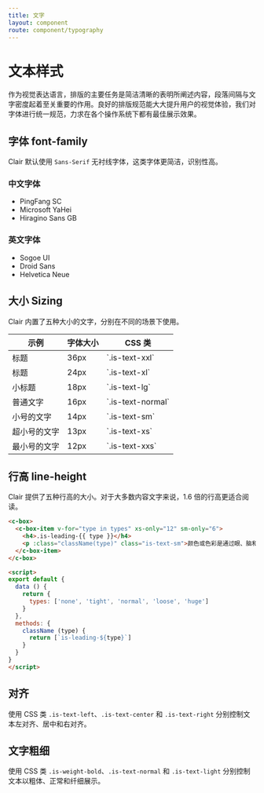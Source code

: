 ```yaml
---
title: 文字
layout: component
route: component/typography
---
```


# 文本样式

作为视觉表达语言，排版的主要任务是简洁清晰的表明所阐述内容，段落间隔与文字密度起着至关重要的作用。良好的排版规范能大大提升用户的视觉体验，我们对字体进行统一规范，力求在各个操作系统下都有最佳展示效果。

## 字体 font-family

Clair 默认使用 `Sans-Serif` 无衬线字体，这类字体更简洁，识别性高。

### 中文字体

* PingFang SC
* Microsoft YaHei
* Hiragino Sans GB

### 英文字体

* Sogoe UI
* Droid Sans
* Helvetica Neue

## 大小 Sizing

Clair 内置了五种大小的文字，分别在不同的场景下使用。

<table>
  <thead>
    <tr>
      <th>示例</th>
      <th>字体大小</th>
      <th>CSS 类</th>
    </tr>
  </thead>
  <tbody>
    <tr>
      <td><div class="is-text-xxl">标题</div></td>
      <td>36px</td>
      <td>`.is-text-xxl`</td>
    </tr>
    <tr>
      <td><div class="is-text-xl">标题</div></td>
      <td>24px</td>
      <td>`.is-text-xl`</td>
    </tr>
    <tr>
      <td><div class="is-text-lg">小标题</div></td>
      <td>18px</td>
      <td>`.is-text-lg`</td>
    </tr>
    <tr>
      <td><div class="is-text-normal">普通文字</div></td>
      <td>16px</td>
      <td>`.is-text-normal`</td>
    </tr>
    <tr>
      <td><div class="is-text-sm">小号的文字</div></td>
      <td>14px</td>
      <td>`.is-text-sm`</td>
    </tr>
    <tr>
      <td><div class="is-text-xs">超小号的文字</div></td>
      <td>13px</td>
      <td>`.is-text-xs`</td>
    </tr>
    <tr>
      <td><div class="is-text-xxs">最小号的文字</div></td>
      <td>12px</td>
      <td>`.is-text-xxs`</td>
    </tr>
  </tbody>
</table>

## 行高 line-height

Clair 提供了五种行高的大小。对于大多数内容文字来说，1.6 倍的行高更适合阅读。

```html
<c-box>
  <c-box-item v-for="type in types" xs-only="12" sm-only="6">
    <h4>.is-leading-{{ type }}</h4>
    <p :class="className(type)" class="is-text-sm">颜色或色彩是通过眼、脑和我们的生活经验所产生的一种对光的视觉效应。</p>
  </c-box-item>
</c-box>

<script>
export default {
  data () {
    return {
      types: ['none', 'tight', 'normal', 'loose', 'huge']
    }
  },
  methods: {
    className (type) {
      return [`is-leading-${type}`]
    }
  }
}
</script>
```

## 对齐

使用 CSS 类 `.is-text-left`、`.is-text-center` 和 `.is-text-right` 分别控制文本左对齐、居中和右对齐。

## 文字粗细

使用 CSS 类 `.is-weight-bold`、`.is-text-normal` 和 `.is-text-light` 分别控制文本以粗体、正常和纤细展示。


